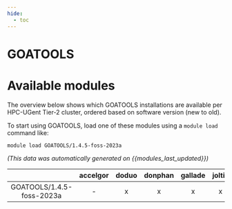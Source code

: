 ```yaml
---
hide:
  - toc
---
```


GOATOOLS
========

# Available modules


The overview below shows which GOATOOLS installations are available per HPC-UGent Tier-2 cluster, ordered based on software version (new to old).

To start using GOATOOLS, load one of these modules using a `module load` command like:

```shell
module load GOATOOLS/1.4.5-foss-2023a
```

*(This data was automatically generated on {{modules_last_updated}})*  

| |accelgor|doduo|donphan|gallade|joltik|shinx|
| :---: | :---: | :---: | :---: | :---: | :---: | :---: |
|GOATOOLS/1.4.5-foss-2023a|-|x|x|x|x|x|
